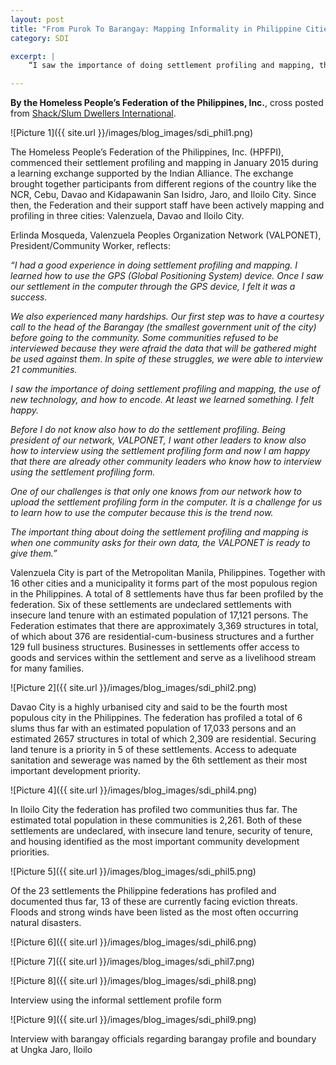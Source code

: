 ```yaml
---
layout: post
title: "From Purok To Barangay: Mapping Informality in Philippine Cities"
category: SDI

excerpt: |
    “I saw the importance of doing settlement profiling and mapping, the use of new technology, and how to encode. At least we learned something. I felt happy.” <br/> – Erlinda Mosqueda, Valenzuela Peoples Organization Network (VALPONET), President/Community Worker

---
```


**By the Homeless People’s Federation of the Philippines, Inc.**, cross posted from <a href="http://sdinet.org/2015/11/from-purok-to-barangay-mapping-informality-in-philippine-cities/">Shack/Slum Dwellers International</a>.

![Picture 1]({{ site.url }}/images/blog_images/sdi_phil1.png)

The  Homeless People’s Federation of the Philippines, Inc. (HPFPI), commenced their settlement profiling and mapping in January 2015 during a learning exchange supported by the Indian Alliance. The exchange brought together participants from different regions of the country like the NCR, Cebu, Davao and Kidapawanin San Isidro, Jaro, and Iloilo City.  Since then, the Federation and their support staff have been actively mapping and profiling in three cities: Valenzuela, Davao and Iloilo City.

Erlinda Mosqueda, Valenzuela Peoples Organization Network (VALPONET), President/Community Worker, reflects:

*“I had a good experience in doing settlement profiling and mapping. I learned how to use the GPS (Global Positioning System) device. Once I saw our settlement in the computer through the GPS device, I felt it was a success.*

*We also experienced many hardships. Our first step was to have a courtesy call to the head of the Barangay (the smallest government unit of the city) before going to the community. Some communities refused to be interviewed because they were afraid the data that will be gathered might be used against them. In spite of these struggles, we were able to interview 21 communities.*

*I saw the importance of doing settlement profiling and mapping, the use of new technology, and how to encode. At least we learned something. I felt happy.*

*Before I do not know also how to do the settlement profiling. Being president of our network, VALPONET, I want other leaders to know also how to interview using the settlement profiling form and now I am happy that there are already other community leaders who know how to interview using the settlement profiling form.*

*One of our challenges is that only one knows from our network how to upload the settlement profiling form in the computer. It is a challenge for us to learn how to use the computer because this is the trend now.*

*The important thing about doing the settlement profiling and mapping is when one community asks for their own data, the VALPONET is ready to give them.”*

Valenzuela City is part of the Metropolitan Manila, Philippines. Together with 16 other cities and a municipality it forms part of the most populous region in the Philippines. A total of 8 settlements have thus far been profiled by the federation. Six of these settlements are undeclared settlements with insecure land tenure with an estimated population of 17,121 persons. The Federation estimates that there are approximately 3,369 structures in total, of which about 376 are residential-cum-business structures and a further 129 full business structures. Businesses in settlements offer access to goods and services within the settlement and serve as a livelihood stream for many families.

![Picture 2]({{ site.url }}/images/blog_images/sdi_phil2.png)

<!-- ![Picture 3]({{ site.url }}/images/blog_images/sdi_phil3.png) -->

Davao City is a highly urbanised city and said to be the fourth most populous city in the Philippines. The federation has profiled a total of 6 slums thus far with an estimated population of 17,033 persons and an estimated 2657 structures in total of which 2,309 are residential. Securing land tenure is a priority in 5 of these settlements. Access to adequate sanitation and sewerage was named by the 6th settlement as their most important development priority.

![Picture 4]({{ site.url }}/images/blog_images/sdi_phil4.png)

In Iloilo City the federation has profiled two communities thus far. The estimated total population in these communities is 2,261. Both of these settlements are undeclared, with insecure land tenure, security of tenure, and housing identified as the most important community development priorities.

![Picture 5]({{ site.url }}/images/blog_images/sdi_phil5.png)

Of the 23 settlements the Philippine federations has profiled and documented thus far, 13 of these are currently facing eviction threats. Floods and strong winds have been listed as the most often occurring natural disasters.

![Picture 6]({{ site.url }}/images/blog_images/sdi_phil6.png)

![Picture 7]({{ site.url }}/images/blog_images/sdi_phil7.png)

![Picture 8]({{ site.url }}/images/blog_images/sdi_phil8.png)

<div class="caption">Interview using the informal settlement profile form</div>

![Picture 9]({{ site.url }}/images/blog_images/sdi_phil9.png)

<div class="caption">Interview with barangay officials regarding barangay profile and boundary at Ungka Jaro, Iloilo</div>
